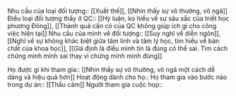 
Nhu cầu của loại đối tượng:: [[Xuất thế]], [[Nhìn thấy sự vô thường, vô ngã]]
Điều loại đối tượng thấy ở QC:: [[Hý luận, ko hiểu về sự sâu sắc của triết học phương Đông]], [[Thành quả cần có của QC không giúp ích gì cho công việc hiện tại]]
Nhu cầu của mình về đối tượng:: [[Suy nghĩ về diễn ngôn]], [[Nghĩ về sự không khác biệt giữa tâm linh và tâm lý học, tìm hiểu về bản chất của khoa học]], [[Giả định là điều mình tin là đúng có thể sai. Tìm cách chứng minh mình sai thay vì chứng minh mình đúng]]

Họ được gì khi tham gia:: [[Nhìn thấy sự vô thường, vô ngã một cách dễ dàng và hiệu quả hơn]]
Hoạt động dành cho họ:: 
Họ tham gia vào bước nào trong dự án:: [[Thấu cảm]]
Người tham gia cuộc họp:: 
